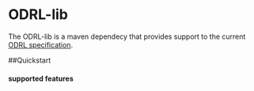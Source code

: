 # ODRL-lib

The ODRL-lib is a maven dependecy that provides support to the current [ODRL specification](https://www.w3.org/TR/odrl-model/).

##Quickstart 

#### supported features
